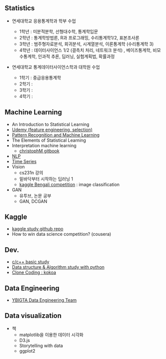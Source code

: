 ## Statistics
- 연세대학교 응용통계학과 학부 수업
  - 1학년 : 미분적분학, 선형대수학, 통계학입문
  - 2학년 : 통계학방법론,  R과 프로그래밍, 수리통계학1/2, 표본조사론
  - 3학년 :  범주형자료분석,  회귀분석, 시계열분석, 이론통계학 (수리통계학 3)
  - 4학년 : 데이터사이언스 1/2 (결측치 처리, 네트워크 분석) , 베이즈통계학, 비모수통계학,  인과적 추론, 딥러닝, 실험계획법, 확률과정

- 연세대학교 통계데이터사이언스학과 대학원 수업
  - 1학기 : 중급응용통계학
  - 2학기 :
  - 3학기 :
  - 4학기 :

## Machine Learning
- An Introduction to Statistical Learning
- [Udemy (feature engineering, selection)](https://github.com/minsoo9506/udemy_FE_FS)
- [Pattern Recognition and Machine Learning](https://github.com/minsoo9506/MLstudy.PRML)
- The Elements of Statistical Learning
- Interpretation machine learning
  - [christophM gitbook](https://github.com/christophM/interpretable-ml-book)
- [NLP](https://github.com/minsoo9506/MLstudy.NLP)
- [Time Series](https://github.com/minsoo9506/MLstudy.TimeSeries)
- Vision
  - cs231n 강의
  - 밑바닥부터 시작하는 딥러닝 1
  - [kaggle Bengali competition](https://www.kaggle.com/c/bengaliai-cv19) : image classification
- GAN
  - 유투브, 논문 공부
  - GAN, DCGAN

## Kaggle
- [kaggle study github repo](https://github.com/minsoo9506/kaggle-study)
- How to win data science competition? (cousera)

## Dev.
- [c/c++ basic study](https://github.com/minsoo9506/c-and-cpp)
- [Data structure & Algorithm study with python](https://github.com/minsoo9506/Dev.DSAL)
- [Clone Coding : kokoa](https://github.com/minsoo9506/Dev.CloneCoding.kokoa)

## Data Engineering
- [YBIGTA Data Engineering Team](https://github.com/minsoo9506/YBIGTA.DataEngineeringTeam)

## Data visualization
- 책
  - matplotlib을 이용한 데이터 시각화
  - D3.js
  - Storytelling with data
  - ggplot2


